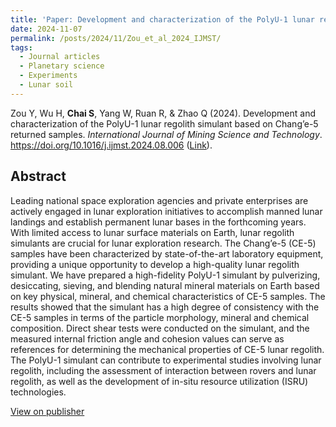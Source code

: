 ```yaml
---
title: 'Paper: Development and characterization of the PolyU-1 lunar regolith simulant based on Chang’e-5 returned samples'
date: 2024-11-07
permalink: /posts/2024/11/Zou_et_al_2024_IJMST/
tags:
  - Journal articles
  - Planetary science
  - Experiments
  - Lunar soil
---
```



Zou Y, Wu H, **Chai S**, Yang W, Ruan R, & Zhao Q (2024). Development and characterization of the PolyU-1 lunar regolith simulant based on Chang’e-5 returned samples. _International Journal of Mining Science and Technology_. https://doi.org/10.1016/j.ijmst.2024.08.006 ([Link](https://doi.org/10.1016/j.ijmst.2024.08.006)).



## Abstract
Leading national space exploration agencies and private enterprises are actively engaged in lunar exploration initiatives to accomplish manned lunar landings and establish permanent lunar bases in the forthcoming years. With limited access to lunar surface materials on Earth, lunar regolith simulants are crucial for lunar exploration research. The Chang’e-5 (CE-5) samples have been characterized by state-of-the-art laboratory equipment, providing a unique opportunity to develop a high-quality lunar regolith simulant. We have prepared a high-fidelity PolyU-1 simulant by pulverizing, desiccating, sieving, and blending natural mineral materials on Earth based on key physical, mineral, and chemical characteristics of CE-5 samples. The results showed that the simulant has a high degree of consistency with the CE-5 samples in terms of the particle morphology, mineral and chemical composition. Direct shear tests were conducted on the simulant, and the measured internal friction angle and cohesion values can serve as references for determining the mechanical properties of CE-5 lunar regolith. The PolyU-1 simulant can contribute to experimental studies involving lunar regolith, including the assessment of interaction between rovers and lunar regolith, as well as the development of in-situ resource utilization (ISRU) technologies.

[View on publisher](https://doi.org/10.1016/j.ijmst.2024.08.006)